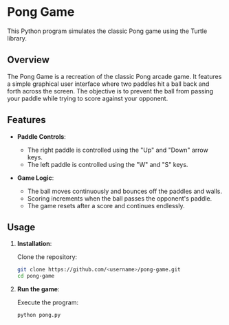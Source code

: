 # Pong Game

This Python program simulates the classic Pong game using the Turtle library.

## Overview

The Pong Game is a recreation of the classic Pong arcade game. It features a simple graphical user interface where two paddles hit a ball back and forth across the screen. The objective is to prevent the ball from passing your paddle while trying to score against your opponent.

## Features

- **Paddle Controls**: 
  - The right paddle is controlled using the "Up" and "Down" arrow keys.
  - The left paddle is controlled using the "W" and "S" keys.

- **Game Logic**:
  - The ball moves continuously and bounces off the paddles and walls.
  - Scoring increments when the ball passes the opponent's paddle.
  - The game resets after a score and continues endlessly.

## Usage

1. **Installation**:

   Clone the repository:

   ```bash
   git clone https://github.com/<username>/pong-game.git
   cd pong-game
   ```
2. **Run the game**:

   Execute the program:

   ```bash
   python pong.py
   ```
   
